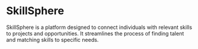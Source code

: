 
# SkillSphere

SkillSphere is a platform designed to connect individuals with relevant skills to projects and opportunities.  It streamlines the process of finding talent and matching skills to specific needs.